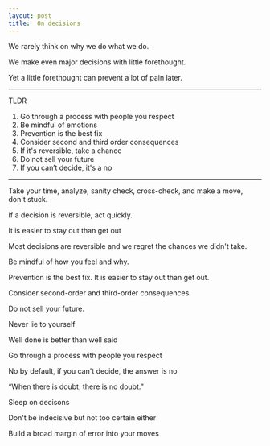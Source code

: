 ```yaml
---
layout: post
title:  On decisions   
---
```



We rarely think on why we do what we do. 

We make even major decisions with little forethought. 

Yet a little forethought can prevent a lot of pain later. 


---

TLDR 

1. Go through a process with people you respect
2. Be mindful of emotions
3. Prevention is the best fix
4. Consider second and third order consequences
5. If it's reversible, take a chance 
6. Do not sell your future
7. If you can’t decide, it's a no

---

Take your time, analyze, sanity check, cross-check, and make a move, don't stuck.

If a decision is reversible, act quickly. 

It is easier to stay out than get out

Most decisions are reversible and we regret the chances we didn't take. 

Be mindful of how you feel and why.

Prevention is the best fix. It is easier to stay out than get out.

Consider second-order and third-order consequences. 

Do not sell your future. 

Never lie to yourself

Well done is better than well said

Go through a process with people you respect

No by default, if you can't decide, the answer is no 

“When there is doubt, there is no doubt.”

Sleep on decisons 

Don't be indecisive but not too certain either

Build a broad margin of error into your moves

